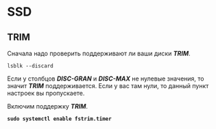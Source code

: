 # SSD

## TRIM

Сначала надо проверить поддерживают ли ваши диски _**TRIM**_.

```shell
lsblk --discard
```

Если у столбцов _**DISC-GRAN**_ и _**DISC-MAX**_ не нулевые значения, то значит _**TRIM**_ поддерживается. Если у вас там нули, то данный пункт настроек вы пропускаете.

Включим поддержку _**TRIM**_.

<pre class="language-shell"><code class="lang-shell"><strong>sudo systemctl enable fstrim.timer</strong></code></pre>
